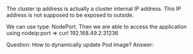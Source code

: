 The cluster ip address is actually a cluster internal IP address. This IP
address is not supposed to be exposed to outside. 

We can use type: NodePort. Then we are able to access the application using
nodeip:port => curl 192.168.49.2:31236


Question: How to dynamically update Pod image?
Answer: